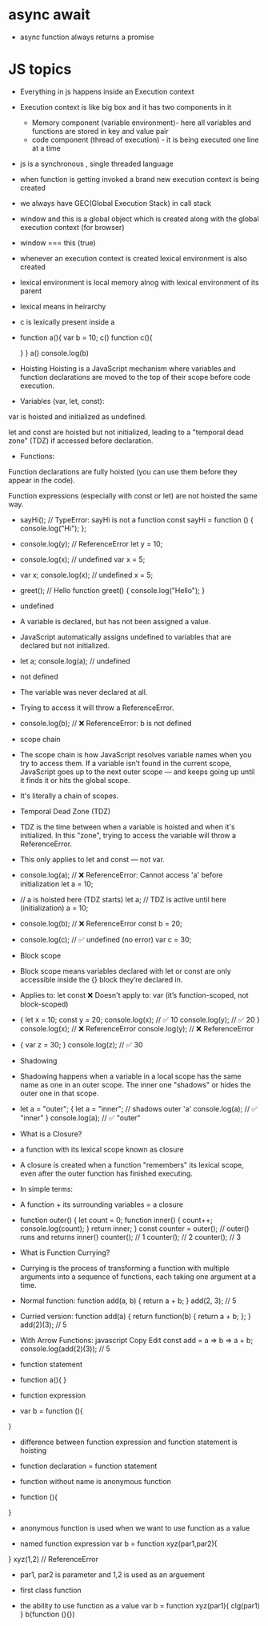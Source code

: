 # async await

- async function always returns a promise 

# JS topics
- Everything in js happens inside an Execution context 
- Execution context is like big box and it has two components in it
   - Memory component (variable environment)- here all variables and functions are stored in key and value pair 
   - code component (thread of execution) - it is being executed one line at a time 
- js is a synchronous , single threaded language 
- when function is getting invoked a brand new execution context is being created 
- we always have GEC(Global Execution Stack) in call stack 
- window and this is a global object which is created along with the global execution context (for browser) 
- window === this (true)	
- whenever an execution context is created lexical environment is also created
- lexical environment is local memory alnog with lexical environment of its parent
- lexical means in heirarchy 
- c is lexically present inside a
- function a(){
    var b = 10;
    c()
    function c(){

    }
 }
a()
console.log(b)
- Hoisting
Hoisting is a JavaScript mechanism where variables and function declarations are moved to the top of their scope before code execution.
- Variables (var, let, const):

var is hoisted and initialized as undefined.

let and const are hoisted but not initialized, leading to a "temporal dead zone" (TDZ) if accessed before declaration.

- Functions:

Function declarations are fully hoisted (you can use them before they appear in the code).

Function expressions (especially with const or let) are not hoisted the same way.

- sayHi(); // TypeError: sayHi is not a function
const sayHi = function () {
  console.log("Hi");
};

- console.log(y); // ReferenceError
let y = 10;

- console.log(x); // undefined
var x = 5;

- var x;
console.log(x); // undefined
x = 5;

- greet(); // Hello
function greet() {
  console.log("Hello");
}

-  undefined
- A variable is declared, but has not been assigned a value.
- JavaScript automatically assigns undefined to variables that are declared but not initialized.
- let a;
console.log(a); // undefined


- not defined
- The variable was never declared at all.
- Trying to access it will throw a ReferenceError.
- console.log(b); // ❌ ReferenceError: b is not defined

- scope chain 
- The scope chain is how JavaScript resolves variable names when you try to access them. If a variable isn’t found in the current scope, JavaScript goes up to the next outer scope — and keeps going up until it finds it or hits the global scope.
- It's literally a chain of scopes.

- Temporal Dead Zone (TDZ)
- TDZ is the time between when a variable is hoisted and when it's initialized.
In this "zone", trying to access the variable will throw a ReferenceError.
- This only applies to let and const — not var.
- console.log(a); // ❌ ReferenceError: Cannot access 'a' before initialization
let a = 10;
- // a is hoisted here (TDZ starts)
let a;
// TDZ is active until here (initialization)
a = 10;
- console.log(b); // ❌ ReferenceError
const b = 20;
- console.log(c); // ✅ undefined (no error)
var c = 30;


- Block scope 
- Block scope means variables declared with let or const are only accessible inside the {} block they’re declared in.
- Applies to:
let
const
❌ Doesn't apply to:
var (it’s function-scoped, not block-scoped)
- {
  let x = 10;
  const y = 20;
  console.log(x); // ✅ 10
  console.log(y); // ✅ 20
}
console.log(x); // ❌ ReferenceError
console.log(y); // ❌ ReferenceError
- {
  var z = 30;
}
console.log(z); // ✅ 30


- Shadowing
- Shadowing happens when a variable in a local scope has the same name as one in an outer scope. The inner one "shadows" or hides the outer one in that scope.
- let a = "outer";
{
  let a = "inner"; // shadows outer 'a'
  console.log(a); // ✅ "inner"
}
console.log(a); // ✅ "outer"


- What is a Closure?
- a function with its lexical scope known as closure
- A closure is created when a function "remembers" its lexical scope, even after the outer function has finished executing.
- In simple terms:
- A function + its surrounding variables = a closure
- function outer() {
  let count = 0;
  function inner() {
    count++;
    console.log(count);
  }
  return inner;
}
const counter = outer(); // outer() runs and returns inner()
counter(); // 1
counter(); // 2
counter(); // 3


- What is Function Currying?
- Currying is the process of transforming a function with multiple arguments into a sequence of functions, each taking one argument at a time.

- Normal function:
function add(a, b) {
  return a + b;
}
add(2, 3); // 5

- Curried version:
function add(a) {
  return function(b) {
    return a + b;
  };
}
add(2)(3); // 5

- With Arrow Functions:
javascript
Copy
Edit
const add = a => b => a + b;
console.log(add(2)(3)); // 5

- function statement 
- function a(){
}

- function expression
- var b = function (){

}

- difference between function expression and function statement is hoisting 

- function declaration = function statement

- function without name is anonymous function 
- function (){

}
- anonymous function is used when we want to use function as a value

- named function expression
var b = function xyz(par1,par2){

} 
xyz(1,2)  // ReferenceError
- par1, par2 is parameter and 1,2 is used as an arguement

- first class function 
- the ability to use function as a value 
var b = function xyz(par1){
 clg(par1)
}
b(function (){}) 